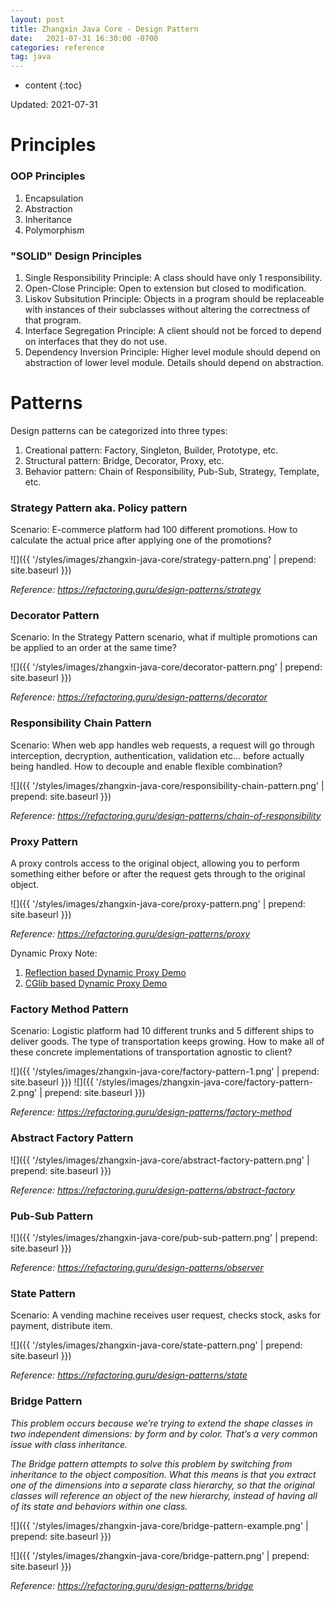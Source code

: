 ```yaml
---
layout: post
title: Zhangxin Java Core - Design Pattern
date:   2021-07-31 16:30:00 -0700
categories: reference
tag: java
---
```


* content
{:toc}



Updated: 2021-07-31


# Principles

### OOP Principles
1. Encapsulation
2. Abstraction
3. Inheritance
4. Polymorphism

### "SOLID" Design Principles
1. Single Responsibility Principle: A class should have only 1 responsibility.
2. Open-Close Principle: Open to extension but closed to modification.
3. Liskov Subsitution Principle: Objects in a program should be replaceable with instances of their subclasses without altering the correctness of that program.
4. Interface Segregation Principle: A client should not be forced to depend on interfaces that they do not use.
5. Dependency Inversion Principle: Higher level module should depend on abstraction of lower level module. Details should depend on abstraction.

# Patterns

Design patterns can be categorized into three types:
1. Creational pattern: Factory, Singleton, Builder, Prototype, etc.
2. Structural pattern: Bridge, Decorator, Proxy, etc.
3. Behavior pattern: Chain of Responsibility, Pub-Sub, Strategy, Template, etc.

### Strategy Pattern aka. Policy pattern

Scenario: E-commerce platform had 100 different promotions. How to calculate the actual price after applying one of the promotions? 

![]({{ '/styles/images/zhangxin-java-core/strategy-pattern.png' | prepend: site.baseurl }})

_Reference: https://refactoring.guru/design-patterns/strategy_

### Decorator Pattern

Scenario: In the Strategy Pattern scenario, what if multiple promotions can be applied to an order at the same time?

![]({{ '/styles/images/zhangxin-java-core/decorator-pattern.png' | prepend: site.baseurl }})

_Reference: https://refactoring.guru/design-patterns/decorator_

### Responsibility Chain Pattern

Scenario: When web app handles web requests, a request will go through interception, decryption, authentication, validation etc... before actually being handled. How to decouple and enable flexible combination?

![]({{ '/styles/images/zhangxin-java-core/responsibility-chain-pattern.png' | prepend: site.baseurl }})

_Reference: https://refactoring.guru/design-patterns/chain-of-responsibility_

### Proxy Pattern

A proxy controls access to the original object, allowing you to perform something either before or after the request gets through to the original object.

![]({{ '/styles/images/zhangxin-java-core/proxy-pattern.png' | prepend: site.baseurl }})

_Reference: https://refactoring.guru/design-patterns/proxy_

Dynamic Proxy Note: 
1. [Reflection based Dynamic Proxy Demo](https://github.com/zangshayang1/zhangxin/blob/master/JavaCore/src/main/com/zhangxin/javacore/design/dynamicproxy/reflect/DynamicProxyDemo.java)
2. [CGlib based Dynamic Proxy Demo](https://github.com/zangshayang1/zhangxin/blob/master/JavaCore/src/main/com/zhangxin/javacore/design/dynamicproxy/cglib/CglibDemo.java)

### Factory Method Pattern

Scenario: Logistic platform had 10 different trunks and 5 different ships to deliver goods. The type of transportation keeps growing. How to make all of these concrete implementations of transportation agnostic to client? 

![]({{ '/styles/images/zhangxin-java-core/factory-pattern-1.png' | prepend: site.baseurl }})
![]({{ '/styles/images/zhangxin-java-core/factory-pattern-2.png' | prepend: site.baseurl }})

_Reference: https://refactoring.guru/design-patterns/factory-method_

### Abstract Factory Pattern

![]({{ '/styles/images/zhangxin-java-core/abstract-factory-pattern.png' | prepend: site.baseurl }})

_Reference: https://refactoring.guru/design-patterns/abstract-factory_

### Pub-Sub Pattern

![]({{ '/styles/images/zhangxin-java-core/pub-sub-pattern.png' | prepend: site.baseurl }})

_Reference: https://refactoring.guru/design-patterns/observer_

### State Pattern

Scenario: A vending machine receives user request, checks stock, asks for payment, distribute item.

![]({{ '/styles/images/zhangxin-java-core/state-pattern.png' | prepend: site.baseurl }})

_Reference: https://refactoring.guru/design-patterns/state_

### Bridge Pattern

_This problem occurs because we’re trying to extend the shape classes in two independent dimensions: by form and by color. That’s a very common issue with class inheritance._

_The Bridge pattern attempts to solve this problem by switching from inheritance to the object composition. What this means is that you extract one of the dimensions into a separate class hierarchy, so that the original classes will reference an object of the new hierarchy, instead of having all of its state and behaviors within one class._

![]({{ '/styles/images/zhangxin-java-core/bridge-pattern-example.png' | prepend: site.baseurl }})

![]({{ '/styles/images/zhangxin-java-core/bridge-pattern.png' | prepend: site.baseurl }})

_Reference: https://refactoring.guru/design-patterns/bridge_
